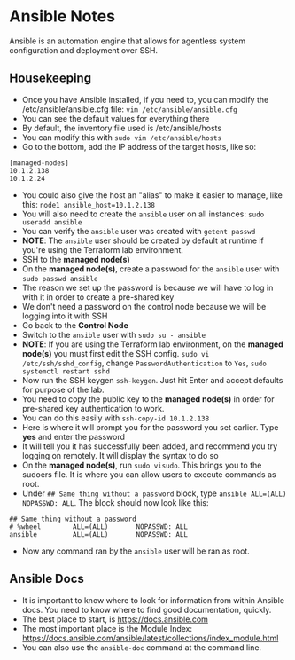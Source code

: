 # Ansible Notes
Ansible is an automation engine that allows for agentless system configuration and deployment over SSH.

## Housekeeping
- Once you have Ansible installed, if you need to, you can modify the /etc/ansible/ansible.cfg file: `vim /etc/ansible/ansible.cfg`
- You can see the default values for everything there
- By default, the inventory file used is /etc/ansible/hosts
- You can modify this with `sudo vim /etc/ansible/hosts`
- Go to the bottom, add the IP address of the target hosts, like so:
```
[managed-nodes]
10.1.2.138
10.1.2.24
```
- You could also give the host an "alias" to make it easier to manage, like this: `node1 ansible_host=10.1.2.138`
- You will also need to create the `ansible` user on all instances: `sudo useradd ansible`
- You can verify the `ansible` user was created with `getent passwd`
- **NOTE**: The `ansible` user should be created by default at runtime if you're using the Terraform lab environment.
- SSH to the **managed node(s)**
- On the **managed node(s)**, create a password for the `ansible` user with `sudo passwd ansible`
- The reason we set up the password is because we will have to log in with it in order to create a pre-shared key
- We don't need a password on the control node because we  will be logging into it with SSH
- Go back to the **Control Node**
- Switch to the `ansible` user with `sudo su - ansible`
- **NOTE**: If you are using the Terraform lab environment, on the **managed node(s)** you must first edit the SSH config. `sudo vi /etc/ssh/sshd_config`, change `PasswordAuthentication` to `Yes`, `sudo systemctl restart sshd`
- Now run the SSH keygen `ssh-keygen`. Just hit Enter and accept defaults for purpose of the lab. 
- You need to copy the public key to the **managed node(s)** in order for pre-shared key authentication to work.
- You can do this easily with `ssh-copy-id 10.1.2.138`
- Here is where it will prompt you for the password you set earlier. Type **yes** and enter the password
- It will tell you it has successfully been added, and recommend you try logging on remotely. It will display the syntax to do so
- On the **managed node(s)**, run `sudo visudo`. This brings you to the sudoers file. It is where you can allow users to execute commands as root.
- Under `## Same thing without a password` block, type `ansible ALL=(ALL) NOPASSWD: ALL`. The block should now look like this:
```
## Same thing without a password
# %wheel        ALL=(ALL)       NOPASSWD: ALL
ansible         ALL=(ALL)       NOPASSWD: ALL
```
- Now any command ran by the `ansible` user will be ran as root.

## Ansible Docs
- It is important to know where to look for information from within Ansible docs. You need to know where to find good documentation, quickly.
- The best place to start, is https://docs.ansible.com
- The most important place is the Module Index: https://docs.ansible.com/ansible/latest/collections/index_module.html
- You can also use the `ansible-doc` command at the command line.
